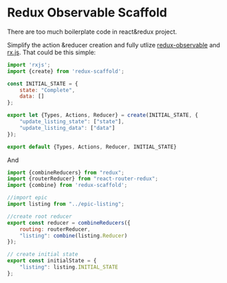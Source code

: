 # Redux Observable Scaffold
There are too much boilerplate code in react&redux project.

Simplify the action &reducer creation and fully utlize [redux-observable](https://github.com/redux-observable/redux-observable) and [rx.js](https://github.com/ReactiveX/rxjs). That could be this simple:

```js
import 'rxjs';
import {create} from 'redux-scaffold';

const INITIAL_STATE = {
    state: "Complete",
    data: []
};

export let {Types, Actions, Reducer} = create(INITIAL_STATE, {
    "update_listing_state": ["state"],
    "update_listing_data": ["data"]
});

export default {Types, Actions, Reducer, INITIAL_STATE}
```

And 
```js
import {combineReducers} from "redux";
import {routerReducer} from "react-router-redux";
import {combine} from 'redux-scaffold';

//import epic
import listing from "../epic-listing";

//create root reducer
export const reducer = combineReducers({
    routing: routerReducer,
    "listing": combine(listing.Reducer)
});

// create initial state
export const initialState = {
    "listing": listing.INITIAL_STATE
};
```

